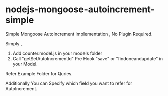 # nodejs-mongoose-autoincrement-simple
Simple Mongoose AutoIncrement Implementation , No Plugin Required.


Simply , 
1. Add counter.model.js in your models folder
2. Call "getSetAutoIncrementId" Pre Hook "save" or "findoneandupdate" in your Model.

Refer Example Folder for Quries.


Additionally You can Specify which field you want to refer for AutoIncrement.
